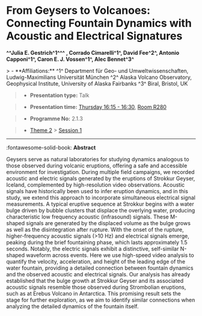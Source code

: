 # From Geysers to Volcanoes: Connecting Fountain Dynamics with Acoustic and Electrical Signatures

**^^Julia E. Gestrich^1^^^ , Corrado Cimarelli^1^, David Fee^2^, Antonio Capponi^1^, Caron E. J. Vossen^1^, Alec Bennet^3^**

<!-- more -->> - **Affiliations:** ^1^ Department für Geo- und Umweltwissenschaften, Ludwig-Maximilians Universität München ^2^ Alaska Volcano Observatory, Geophysical Institute, University of Alaska Fairbanks ^3^ Biral, Bristol, UK

> - **Presentation type:** Talk

> - **Presentation time:** [Thursday 16:15 - 16:30](../sessions_comparison.md#__tabbed_3_3), [Room R280](../maps_venue.md#__tabbed_1_1)

> - **Programme No:** 2.1.3

> - [Theme 2](../theme2.md) > [Session 1](../sessions/session-2-1.md)

--- 

:fontawesome-solid-book: **Abstract**

Geysers serve as natural laboratories for studying dynamics analogous to those observed during volcanic eruptions, offering a safe and accessible environment for investigation. During multiple field campaigns, we recorded acoustic and electric signals generated by the eruptions of Strokkur Geyser, Iceland, complemented by high-resolution video observations. Acoustic signals have historically been used to infer eruption dynamics, and in this study, we extend this approach to incorporate simultaneous electrical signal measurements. A typical eruptive sequence at Strokkur begins with a water bulge driven by bubble clusters that displace the overlying water, producing characteristic low frequency acoustic (infrasound) signals. These M-shaped signals are generated by the displaced volume as the bulge grows as well as the disintegration after rupture. With the onset of the rupture, higher-frequency acoustic signals (>10 Hz) and electrical signals emerge, peaking during the brief fountaining phase, which lasts approximately 1.5 seconds. Notably, the electric signals exhibit a distinctive, self-similar N-shaped waveform across events. Here we use high-speed video analysis to quantify the velocity, acceleration, and height of the leading edge of the water fountain, providing a detailed connection between fountain dynamics and the observed acoustic and electrical signals. Our analysis has already established that the bulge growth at Strokkur Geyser and its associated acoustic signals resemble those observed during Strombolian eruptions, such as at Erebus Volcano in Antarctica. This promising result sets the stage for further exploration, as we aim to identify similar connections when analyzing the detailed dynamics of the fountain itself.

